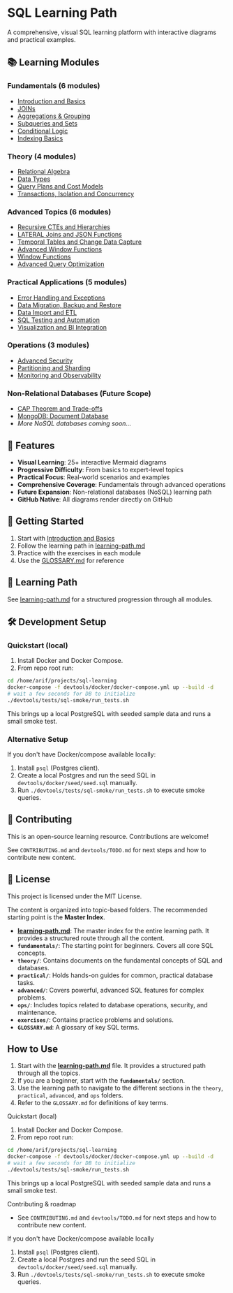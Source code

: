 # SQL Learning Path

A comprehensive, visual SQL learning platform with interactive diagrams and practical examples.

## 📚 Learning Modules

### Fundamentals (6 modules)
- [Introduction and Basics](fundamentals/1-introduction-and-basics.md)
- [JOINs](fundamentals/2-joins.md)
- [Aggregations & Grouping](fundamentals/3-aggregations-and-grouping.md)
- [Subqueries and Sets](fundamentals/4-subqueries-and-sets.md)
- [Conditional Logic](fundamentals/5-conditional-logic.md)
- [Indexing Basics](fundamentals/6-indexing-basics.md)

### Theory (4 modules)
- [Relational Algebra](theory/1-relational-algebra.md)
- [Data Types](theory/2-data-types.md)
- [Query Plans and Cost Models](theory/3-query-plans-and-cost-models.md)
- [Transactions, Isolation and Concurrency](theory/4-transactions-isolation-and-concurrency.md)

### Advanced Topics (6 modules)
- [Recursive CTEs and Hierarchies](advanced/1-recursive-ctes-and-hierarchies.md)
- [LATERAL Joins and JSON Functions](advanced/2-lateral-joins-and-json-functions.md)
- [Temporal Tables and Change Data Capture](advanced/3-temporal-tables-and-change-data-capture.md)
- [Advanced Window Functions](advanced/4-advanced-window-functions.md)
- [Window Functions](advanced/5-window-functions.md)
- [Advanced Query Optimization](advanced/6-advanced-query-optimization.md)

### Practical Applications (5 modules)
- [Error Handling and Exceptions](practical/1-error-handling-and-exceptions.md)
- [Data Migration, Backup and Restore](practical/2-data-migration-backup-restore.md)
- [Data Import and ETL](practical/3-data-import-and-etl.md)
- [SQL Testing and Automation](practical/4-sql-testing-and-automation.md)
- [Visualization and BI Integration](practical/5-visualization-and-BI-integration.md)

### Operations (3 modules)
- [Advanced Security](ops/1-advanced-security.md)
- [Partitioning and Sharding](ops/2-partitioning-and-sharding.md)
- [Monitoring and Observability](ops/3-monitoring-and-observability.md)

### Non-Relational Databases (Future Scope)
- [CAP Theorem and Trade-offs](nosql/1-cap-theorem-and-tradeoffs.md)
- [MongoDB: Document Database](nosql/2-mongodb-document-database.md)
- *More NoSQL databases coming soon...*

## 🎯 Features

- **Visual Learning**: 25+ interactive Mermaid diagrams
- **Progressive Difficulty**: From basics to expert-level topics
- **Practical Focus**: Real-world scenarios and examples
- **Comprehensive Coverage**: Fundamentals through advanced operations
- **Future Expansion**: Non-relational databases (NoSQL) learning path
- **GitHub Native**: All diagrams render directly on GitHub

## 🚀 Getting Started

1. Start with [Introduction and Basics](fundamentals/1-introduction-and-basics.md)
2. Follow the learning path in [learning-path.md](learning-path.md)
3. Practice with the exercises in each module
4. Use the [GLOSSARY.md](GLOSSARY.md) for reference

## 📖 Learning Path

See [learning-path.md](learning-path.md) for a structured progression through all modules.

## 🛠️ Development Setup

### Quickstart (local)
1. Install Docker and Docker Compose.
2. From repo root run:

```bash
cd /home/arif/projects/sql-learning
docker-compose -f devtools/docker/docker-compose.yml up --build -d
# wait a few seconds for DB to initialize
./devtools/tests/sql-smoke/run_tests.sh
```

This brings up a local PostgreSQL with seeded sample data and runs a small smoke test.

### Alternative Setup
If you don't have Docker/compose available locally:

1. Install `psql` (Postgres client).
2. Create a local Postgres and run the seed SQL in `devtools/docker/seed/seed.sql` manually.
3. Run `./devtools/tests/sql-smoke/run_tests.sh` to execute smoke queries.

## 🤝 Contributing

This is an open-source learning resource. Contributions are welcome!

See `CONTRIBUTING.md` and `devtools/TODO.md` for next steps and how to contribute new content.

## 📄 License

This project is licensed under the MIT License.

The content is organized into topic-based folders. The recommended starting point is the **Master Index**.

- **[learning-path.md](learning-path.md)**: The master index for the entire learning path. It provides a structured route through all the content.
- **`fundamentals/`**: The starting point for beginners. Covers all core SQL concepts.
- **`theory/`**: Contains documents on the fundamental concepts of SQL and databases.
- **`practical/`**: Holds hands-on guides for common, practical database tasks.
- **`advanced/`**: Covers powerful, advanced SQL features for complex problems.
- **`ops/`**: Includes topics related to database operations, security, and maintenance.
- **`exercises/`**: Contains practice problems and solutions.
- **`GLOSSARY.md`**: A glossary of key SQL terms.

## How to Use

1.  Start with the **[learning-path.md](learning-path.md)** file. It provides a structured path through all the topics.
2.  If you are a beginner, start with the **`fundamentals/`** section.
3.  Use the learning path to navigate to the different sections in the `theory`, `practical`, `advanced`, and `ops` folders.
4.  Refer to the `GLOSSARY.md` for definitions of key terms.

Quickstart (local)
1. Install Docker and Docker Compose.
2. From repo root run:

```bash
cd /home/arif/projects/sql-learning
docker-compose -f devtools/docker/docker-compose.yml up --build -d
# wait a few seconds for DB to initialize
./devtools/tests/sql-smoke/run_tests.sh
```

This brings up a local PostgreSQL with seeded sample data and runs a small smoke test.

Contributing & roadmap
- See `CONTRIBUTING.md` and `devtools/TODO.md` for next steps and how to contribute new content.

If you don't have Docker/compose available locally

1. Install `psql` (Postgres client).
2. Create a local Postgres and run the seed SQL in `devtools/docker/seed/seed.sql` manually.
3. Run `./devtools/tests/sql-smoke/run_tests.sh` to execute smoke queries.
